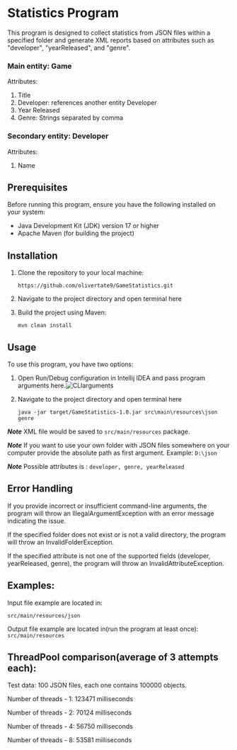# Statistics Program

This program is designed to collect statistics from JSON files within a specified folder and generate XML reports based on attributes such as "developer", "yearReleased", and "genre".

### Main entity: Game

Attributes:

1. Title
2. Developer: references another entity Developer
3. Year Released
4. Genre: Strings separated by comma

### Secondary entity: Developer

Attributes:

1. Name

## Prerequisites

Before running this program, ensure you have the following installed on your system:

* Java Development Kit (JDK) version 17 or higher
* Apache Maven (for building the project)

## Installation

1. Clone the repository to your local machine:

    `https://github.com/olivertate9/GameStatistics.git`
2. Navigate to the project directory and open terminal here

3. Build the project using Maven:

   `mvn clean install`

## Usage

To use this program, you have two options:

1. Open Run/Debug configuration in Intellij IDEA and pass program arguments here.![CLIarguments](https://github.com/olivertate9/GameStatistics/assets/104451170/eef46d74-4808-4017-8148-a5752899ee58)


2. Navigate to the project directory and open terminal here

   `java -jar target/GameStatistics-1.0.jar src\main\resources\json genre`

**_Note_** XML file would be saved to `src/main/resources` package.

**_Note_** If you want to use your own folder with JSON files somewhere on your computer provide the absolute path as first argument. Example: `D:\json`

**_Note_** Possible attributes is : `developer, genre, yearReleased`

## Error Handling

If you provide incorrect or insufficient command-line arguments, the program will throw an IllegalArgumentException with an error message indicating the issue.

If the specified folder does not exist or is not a valid directory, the program will throw an InvalidFolderException.

If the specified attribute is not one of the supported fields (developer, yearReleased, genre), the program will throw an InvalidAttributeException.

## Examples:
Input file example are located in:

`src/main/resources/json`

Output file example are located in(run the program at least once):
`src/main/resources`


## ThreadPool comparison(average of 3 attempts each):
Test data: 100 JSON files, each one contains 100000 objects.

Number of threads - 1: 123471 milliseconds

Number of threads - 2: 70124 milliseconds

Number of threads - 4: 56750 milliseconds

Number of threads - 8: 53581 milliseconds
